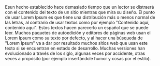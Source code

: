 Esun hecho establecido hace demasiado tiempo que un lector se distraerá con el 
contenido del texto de un sitio mientras que mira su diseño. El punto de usar 
Lorem Ipsum es que tiene una distribución más o menos normal de las letras, al 
contrario de usar textos como por ejemplo "Contenido aquí, contenido aquí". Estos 
textos hacen parecerlo un español que se puede leer. Muchos paquetes de 
autoedición y editores de páginas web usan el Lorem Ipsum como su texto por 
defecto, y al hacer una búsqueda de "Lorem Ipsum" va a dar por resultado muchos 
sitios web que usan este texto si se encuentran en estado de desarrollo. Muchas 
versiones han evolucionado a través de los siglo, algunas veces por accidente, 
otras veces a propósito (por ejemplo insertándole humor y cosas por el estilo).
